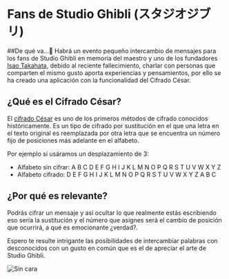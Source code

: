 # Fans de Studio Ghibli (スタジオジブリ)

##De qué va...:musical_note:
Habrá un evento pequeño intercambio de mensajes para los fans de Studio Ghibli en memoria del  maestro y uno de los fundadores [Isao Takahata](https://es.wikipedia.org/wiki/Isao_Takahata),  debido al reciente fallecimiento, charlar con personas que comparten el mismo gusto aporta experiencias y pensamientos, por ello se ha creado una aplicación con la funcionalidad del Cifrado César.

## ¿Qué es el Cifrado César? 
El [cifrado César](https://en.wikipedia.org/wiki/Caesar_cipher) es uno de los
primeros métodos de cifrado conocidos históricamente. Es un tipo de cifrado por
sustitución en el que una letra en el texto original es reemplazada por otra
letra que se encuentra un número fijo de posiciones más adelante en el alfabeto.

Por ejemplo si usáramos un desplazamiento de 3:

* Alfabeto sin cifrar: A B C D E F G H I J K L M N O P Q R S T U V W X Y Z
* Alfabeto cifrado: D E F G H I J K L M N O P Q R S T U V W X Y Z A B C

## ¿Por qué es relevante? 

Podrás cifrar un mensaje y así ocultar lo que realmente estás escribiendo eso sería la sustitución y el número que asignes será el cambio de posición que ocurrirá, a qué es emocionante ¿verdad?.

Espero te resulte intrigante las posibilidades de intercambiar palabras con desconocidos con un gusto en común que es el de apreciar el arte de Studio Ghibli.

![Sin cara](/sincara_.jpg)

